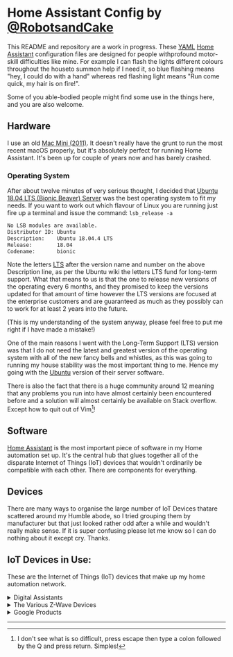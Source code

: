 # Home Assistant Config by [@RobotsandCake](https://github.com/robotsandcake) #

This README and repository are a work in progress. These [YAML](http://yaml.org) [Home Assistant](https://home-assistant.io/) configuration files are designed for people withprofound motor-skill difficulties like mine. For example I can flash the lights different colours throughout the houseto summon help if I need it, so blue flashing means "hey, I could do with a hand" whereas red flashing light means "Run come quick, my hair is on fire!". 

Some of you able-bodied people might find some use in the things here, and you are also welcome.

## Hardware ##

I use an old [Mac Mini (2011)](https://support.apple.com/kb/sp632?locale=en_US). It doesn't really have the grunt to run the most recent macOS properly, but it's absolutely perfect for running Home Assistant. It's been up for couple of years now and has barely crashed.

### Operating System ###

After about twelve minutes of very serious thought, I decided that [Ubuntu 18.04 LTS (Bionic Beaver) Server](http://releases.ubuntu.com/18.04/) was the best operating system to fit my needs. If you want to work out which  flavour of Linux you are running just fire up a terminal and issue the command: `lsb_release -a`

``` bash
No LSB modules are available.
Distributor ID: Ubuntu
Description:    Ubuntu 18.04.4 LTS
Release:        18.04
Codename:       bionic
```

Note the letters [LTS](https://wiki.ubuntu.com/LTS) after the version name and number on the above Description line, as per the Ubuntu wiki the letters LTS fund for long-term support. What that means to us is that the one to release new versions of the operating every 6 months, and they promised to keep the versions updated for that amount of time however the LTS versions are focused at the enterprise customers and are guaranteed as much as they possibly can to work for at least 2 years into the future.

(This is my understanding of the system anyway, please feel free to put me right if I have made a mistake!)

One of the main reasons I went with the Long-Term Support (LTS) version was that I do not need the latest and greatest version of the operating system with all of the new fancy bells and whistles, as this was going to running my house stability was the most important thing to me. Hence my going with the [Ubuntu](https://ubuntu.com/)  version of their server software.

There is also the fact that there is a huge community around 12 meaning that any problems you run into have almost certainly been encountered before and a solution will almost certainly be available on Stack overflow. Except how to quit out of Vim[^vim]!

## Software ##

[Home Assistant](https://home-assistant.io/) is the most important piece of software in my Home automation set up. It's the central hub that glues together all of the disparate Internet of Things (IoT) devices that wouldn't ordinarily be compatible with each other. There are components for everything. 

## Devices ##

There are many ways to organise the large number of IoT Devices thatare scattered around my Humble abode, so I tried grouping them by manufacturer but that just looked rather odd after a while and wouldn't really make sense.  If it is super confusing please let me know so I can do nothing about it except cry.  Thanks.



## IoT Devices in Use: ##

These are the Internet of Things (IoT) devices that make up my home automation network.

<details>
<summary>Digital Assistants</summary> 
* [Google Home](https://store.google.com/gb/product/google_home)
* [Echo Dot Gen 2](http://amzn.to/2hvCexj)
</details>

<details>
<summary>The Various Z-Wave Devices</summary>
<li>[Z-Stick Gen5 Z-Wave Gateway](https://aeotec.com/z-wave-usb-stick/)</li>
<li>[Z-Wave Plus Aeotec Range Extender 6](https://www.vesternet.com/products/z-wave-plus-aeotec-range-extender-6-uk)</li>
<li>[FOXX FPZWSSG5UK Project Z-Wave Smart Switch GEN 5, White](https://www.amazon.co.uk/FPZWSSG5UK-Project-Z-Wave-Smart-Switch/dp/B014JS57XI/ref=cm_cr_arp_d_product_top?ie=UTF8)</li>
<li>[Z-Wave Plus Aeotec Smart Switch 6](https://www.vesternet.com/z-wave-aeon-labs-smart-switch-6-gen5-uk)</li>
<li>[Fibaro FGMS-001 Motion Sensors](https://www.fibaro.com/en/products/motion-sensor/)</li>
<li>[Z-Wave Plus Aeotec Door/Window Sensor 6](https://www.vesternet.com/z-wave-aeon-labs-door-window-sensor-6-gen5)</li>
<li>[Aeotec Door / Window Sensor 7](https://aeotec.com/z-wave-door-window-sensor/)</li>
</details>

<details>
<summary>Google Products</summary> 
<li>[Google Nest Protect 2nd Generation Smoke + Carbon Monoxide Alarm (Wired), White](https://store.google.com/gb/product/nest_protect_2nd_gen)</li>
<li>[Chromecast Audio](https://store.google.com/product/chromecast_audio)</li>
<li>[Google Home Mini](https://store.google.com/product/google_home_mini_first_gen)</li>
</details>


---

[^vim]: I don't see what is so difficult, press escape then type a colon  followed by the Q and press return. Simples!
